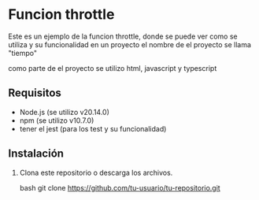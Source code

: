 # Funcion throttle

Este es un ejemplo de la funcion throttle, donde se puede ver como se utiliza y su funcionalidad en un proyecto
el nombre de el proyecto se llama "tiempo"

como parte de el proyecto se utilizo html, javascript y typescript 

## Requisitos

- Node.js (se utilizo v20.14.0)
- npm (se utilizo v10.7.0)
- tener el jest (para los test y su funcionalidad)

## Instalación

1. Clona este repositorio o descarga los archivos.

   bash
   git clone https://github.com/tu-usuario/tu-repositorio.git

